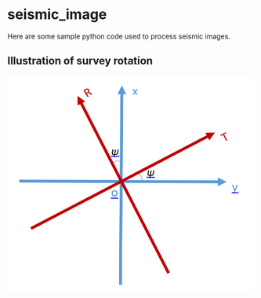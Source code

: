 # seismic_image
Here are some sample python code used to process seismic images.

## Illustration of survey rotation
![survey](https://github.com/dongzexuan/seismic_image/blob/master/survey_rotation.png)
